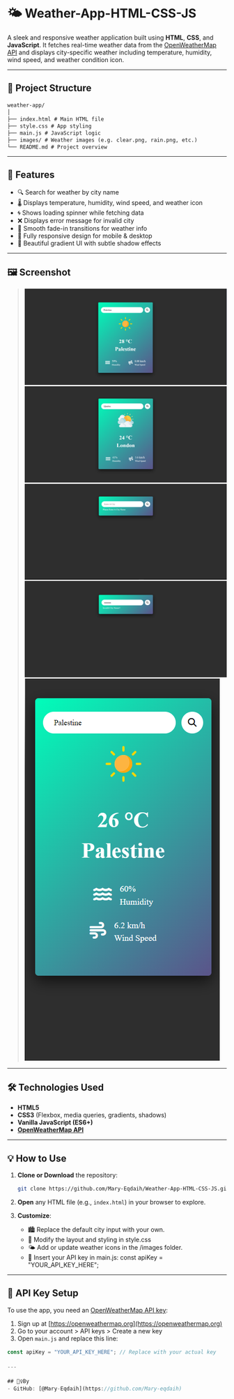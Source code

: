 ﻿# 🌤️ Weather-App-HTML-CSS-JS

A sleek and responsive weather application built using **HTML**, **CSS**, and **JavaScript**. It fetches real-time weather data from the [OpenWeatherMap API](https://openweathermap.org/) and displays city-specific weather including temperature, humidity, wind speed, and weather condition icon.

---

## 🔧 Project Structure
```
weather-app/
│
├── index.html # Main HTML file
├── style.css # App styling
├── main.js # JavaScript logic
├── images/ # Weather images (e.g. clear.png, rain.png, etc.)
└── README.md # Project overview
```
---
## 🚀 Features

- 🔍 Search for weather by city name
- 🌡️ Displays temperature, humidity, wind speed, and weather icon
- 🌀 Shows loading spinner while fetching data
- ❌ Displays error message for invalid city
- 🎨 Smooth fade-in transitions for weather info
- 📱 Fully responsive design for mobile & desktop
- 🎁 Beautiful gradient UI with subtle shadow effects

---

## 🖼️ Screenshot

> ![Weather App Screenshot](screenshot.png)
> ![Weather App Screenshot 2](screenshot1.png)
> ![Empty City Error Screenshot](screenshot2.png)
> ![ Invalid City Error Screenshot](screenshot3.png)
> ![ Mobile View Screenshot](screenshot4.png)

---

## 🛠️ Technologies Used

- **HTML5**
- **CSS3** (Flexbox, media queries, gradients, shadows)
- **Vanilla JavaScript (ES6+)**
- **[OpenWeatherMap API](https://openweathermap.org/)**

---

## 💡 How to Use

1. **Clone or Download** the repository:

   ```bash
   git clone https://github.com/Mary-Eqdaih/Weather-App-HTML-CSS-JS.git

   ```
2. **Open** any HTML file (e.g., `index.html`) in your browser to explore.

3. **Customize**:
   - 🏙️ Replace the default city input with your own.
   - 🎨 Modify the layout and styling in style.css
   - 🌤️ Add or update weather icons in the /images folder.
   - 🔑 Insert your API key in main.js: const apiKey = "YOUR_API_KEY_HERE";

---   

## 🔐 API Key Setup

To use the app, you need an [OpenWeatherMap API key](https://openweathermap.org/appid):

1. Sign up at [https://openweathermap.org](https://openweathermap.org)
2. Go to your account > API keys > Create a new key
3. Open `main.js` and replace this line:

```js
const apiKey = "YOUR_API_KEY_HERE"; // Replace with your actual key

---

## 🙋‍♀️By
- GitHub: [@Mary-Eqdaih](https://github.com/Mary-eqdaih)



